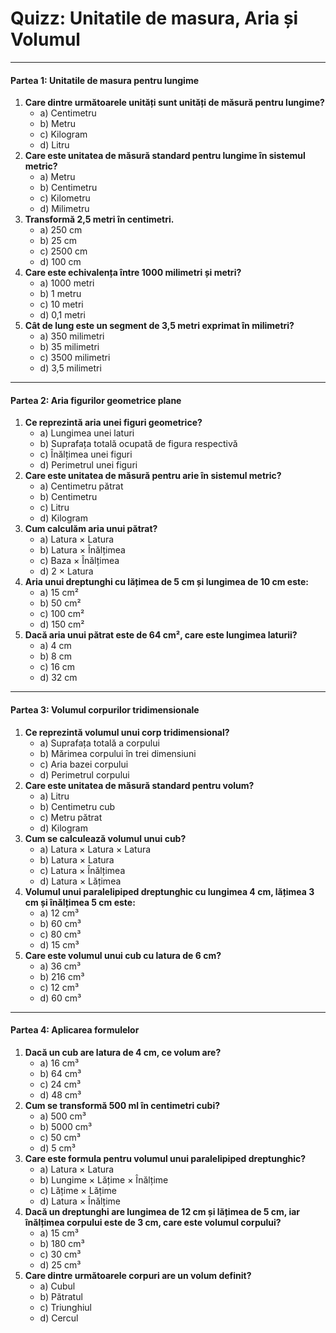 # **Quizz: Unitatile de masura, Aria și Volumul**

------

#### **Partea 1: Unitatile de masura pentru lungime**

1. **Care dintre următoarele unități sunt unități de măsură pentru lungime?**
   - a) Centimetru
   - b) Metru
   - c) Kilogram
   - d) Litru
2. **Care este unitatea de măsură standard pentru lungime în sistemul metric?**
   - a) Metru
   - b) Centimetru
   - c) Kilometru
   - d) Milimetru
3. **Transformă 2,5 metri în centimetri.**
   - a) 250 cm
   - b) 25 cm
   - c) 2500 cm
   - d) 100 cm
4. **Care este echivalența între 1000 milimetri și metri?**
   - a) 1000 metri
   - b) 1 metru
   - c) 10 metri
   - d) 0,1 metri
5. **Cât de lung este un segment de 3,5 metri exprimat în milimetri?**
   - a) 350 milimetri
   - b) 35 milimetri
   - c) 3500 milimetri
   - d) 3,5 milimetri

------

#### **Partea 2: Aria figurilor geometrice plane**

1. **Ce reprezintă aria unei figuri geometrice?**
   - a) Lungimea unei laturi
   - b) Suprafața totală ocupată de figura respectivă
   - c) Înălțimea unei figuri
   - d) Perimetrul unei figuri
2. **Care este unitatea de măsură pentru arie în sistemul metric?**
   - a) Centimetru pătrat
   - b) Centimetru
   - c) Litru
   - d) Kilogram
3. **Cum calculăm aria unui pătrat?**
   - a) Latura × Latura
   - b) Latura × Înălțimea
   - c) Baza × Înălțimea
   - d) 2 × Latura
4. **Aria unui dreptunghi cu lățimea de 5 cm și lungimea de 10 cm este:**
   - a) 15 cm²
   - b) 50 cm²
   - c) 100 cm²
   - d) 150 cm²
5. **Dacă aria unui pătrat este de 64 cm², care este lungimea laturii?**
   - a) 4 cm
   - b) 8 cm
   - c) 16 cm
   - d) 32 cm

------

#### **Partea 3: Volumul corpurilor tridimensionale**

1. **Ce reprezintă volumul unui corp tridimensional?**
   - a) Suprafața totală a corpului
   - b) Mărimea corpului în trei dimensiuni
   - c) Aria bazei corpului
   - d) Perimetrul corpului
2. **Care este unitatea de măsură standard pentru volum?**
   - a) Litru
   - b) Centimetru cub
   - c) Metru pătrat
   - d) Kilogram
3. **Cum se calculează volumul unui cub?**
   - a) Latura × Latura × Latura
   - b) Latura × Latura
   - c) Latura × Înălțimea
   - d) Latura × Lățimea
4. **Volumul unui paralelipiped dreptunghic cu lungimea 4 cm, lățimea 3 cm și înălțimea 5 cm este:**
   - a) 12 cm³
   - b) 60 cm³
   - c) 80 cm³
   - d) 15 cm³
5. **Care este volumul unui cub cu latura de 6 cm?**
   - a) 36 cm³
   - b) 216 cm³
   - c) 12 cm³
   - d) 60 cm³

------

#### **Partea 4: Aplicarea formulelor**

1. **Dacă un cub are latura de 4 cm, ce volum are?**
   - a) 16 cm³
   - b) 64 cm³
   - c) 24 cm³
   - d) 48 cm³
2. **Cum se transformă 500 ml în centimetri cubi?**
   - a) 500 cm³
   - b) 5000 cm³
   - c) 50 cm³
   - d) 5 cm³
3. **Care este formula pentru volumul unui paralelipiped dreptunghic?**
   - a) Latura × Latura
   - b) Lungime × Lățime × Înălțime
   - c) Lățime × Lățime
   - d) Latura × Înălțime
4. **Dacă un dreptunghi are lungimea de 12 cm și lățimea de 5 cm, iar înălțimea corpului este de 3 cm, care este volumul corpului?**
   - a) 15 cm³
   - b) 180 cm³
   - c) 30 cm³
   - d) 25 cm³
5. **Care dintre următoarele corpuri are un volum definit?**
   - a) Cubul
   - b) Pătratul
   - c) Triunghiul
   - d) Cercul



